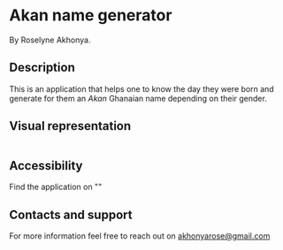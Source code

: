 # Akan name generator
 By Roselyne Akhonya.
## Description
This is an application that helps one to know the day they were born and generate for them an *Akan* Ghanaian name depending on their gender.
## Visual representation
<img src=""> 

## Accessibility
Find the application on ""

## Contacts and support
For more information feel free to reach out on akhonyarose@gmail.com
